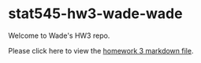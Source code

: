 # stat545-hw3-wade-wade

Welcome to Wade's HW3 repo.

Please click here to view the <a href=https://github.com/wswade2/stat545-hw3-wade-wade/blob/master/hw03.md>homework 3 markdown file</a>.
